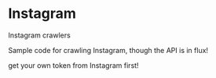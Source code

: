 # Instagram
Instagram crawlers

Sample code for crawling Instagram, though the API is in flux!

get your own token from Instagram first!
